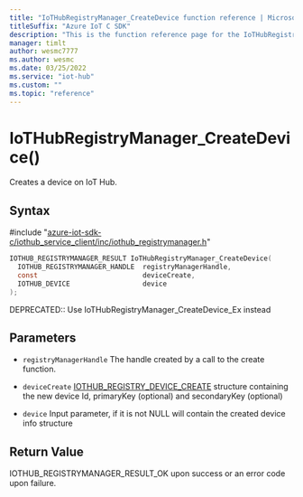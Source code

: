 ```yaml
---                             
title: "IoTHubRegistryManager_CreateDevice function reference | Microsoft Docs" 
titleSuffix: "Azure IoT C SDK"            
description: "This is the function reference page for the IoTHubRegistryManager_CreateDevice() function in the Azure IoT C SDK. This SDK is used with Azure IoT Hub and Azure IoT Hub Device Provisioning Service"            
manager: timlt                 
author: wesmc7777              
ms.author: wesmc               
ms.date: 03/25/2022                    
ms.service: "iot-hub"             
ms.custom: ""                
ms.topic: "reference"        
---                            
```


# IoTHubRegistryManager_CreateDevice()

Creates a device on IoT Hub.

## Syntax

\#include "[azure-iot-sdk-c/iothub_service_client/inc/iothub_registrymanager.h](../iothub-registrymanager-h.md)"  
```C
IOTHUB_REGISTRYMANAGER_RESULT IoTHubRegistryManager_CreateDevice(
  IOTHUB_REGISTRYMANAGER_HANDLE  registryManagerHandle,
  const                          deviceCreate,
  IOTHUB_DEVICE                  device
);
```

DEPRECATED:: Use IoTHubRegistryManager_CreateDevice_Ex instead 
## Parameters
* `registryManagerHandle` The handle created by a call to the create function. 

* `deviceCreate` [IOTHUB_REGISTRY_DEVICE_CREATE](../iothub-registrymanager-h.md#iothub_registry_device_create) structure containing the new device Id, primaryKey (optional) and secondaryKey (optional) 

* `device` Input parameter, if it is not NULL will contain the created device info structure

## Return Value
IOTHUB_REGISTRYMANAGER_RESULT_OK upon success or an error code upon failure.

